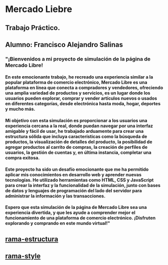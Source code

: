 # Mercado Liebre 
## Trabajo Práctico.
## Alumno: Francisco Alejandro Salinas
### "¡Bienvenidos a mi proyecto de simulación de la página de Mercado Libre!
#### En este emocionante trabajo, he recreado una experiencia similar a la popular plataforma de comercio electrónico, Mercado Libre es una plataforma en línea que conecta a compradores y vendedores, ofreciendo una amplia variedad de productos y servicios, es un lugar donde los usuarios pueden explorar, comprar y vender artículos nuevos o usados en diferentes categorías, desde electrónica hasta moda, hogar, deportes y mucho más.
#### Mi objetivo con esta simulación es proporcionar a los usuarios una experiencia cercana a la real, donde puedan navegar por una interfaz amigable y fácil de usar, he trabajado arduamente para crear una estructura sólida que incluya características como la búsqueda de productos, la visualización de detalles del producto, la posibilidad de agregar productos al carrito de compras,  la creación de perfiles de usuarios, la gestión de cuentas y, en última instancia, completar una compra exitosa.
#### Este proyecto ha sido un desafío emocionante que me ha permitido aplicar mis conocimientos en desarrollo web y aprender nuevas tecnologías. He utilizado herramientas como HTML, CSS y JavaScript para crear la interfaz y la funcionalidad de la simulación, junto con bases de datos y lenguajes de programación del lado del servidor para administrar la información y las transacciones.
#### Espero que esta simulación de la página de Mercado Libre sea una experiencia divertida, y que les ayude a comprender mejor el funcionamiento de una plataforma de comercio electrónico. ¡Disfruten explorando y comprando en este mundo virtual!"

## [rama-estructura](https://github.com/Alejandrojoyero/mercadoLiebre/tree/AleSalinas-EstructuraSitioWeb)
## [rama-style](https://github.com/Alejandrojoyero/mercadoLiebre/tree/css-estilos)
